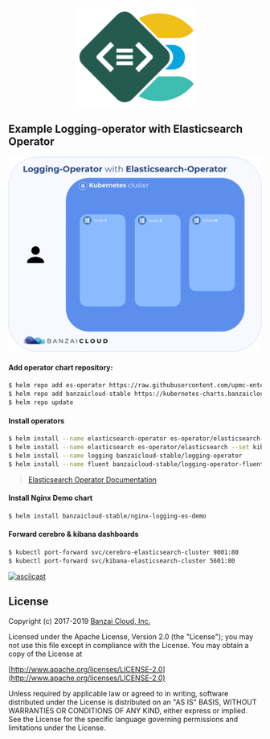 <p align="center"><img src="../img/lll.png" width="240"></p>

## Example Logging-operator with Elasticsearch Operator
<p align="center"><img src="../img/ll_es.gif" width="660"></p>


#### Add operator chart repository:
```bash
$ helm repo add es-operator https://raw.githubusercontent.com/upmc-enterprises/elasticsearch-operator/master/charts/
$ helm repo add banzaicloud-stable https://kubernetes-charts.banzaicloud.com
$ helm repo update
```

#### Install operators
```bash
$ helm install --name elasticsearch-operator es-operator/elasticsearch-operator --set rbac.enabled=True
$ helm install --name elasticsearch es-operator/elasticsearch --set kibana.enabled=True --set cerebro.enabled=True
$ helm install --name logging banzaicloud-stable/logging-operator
$ helm install --name fluent banzaicloud-stable/logging-operator-fluent
```
> [Elasticsearch Operator Documentation](https://github.com/upmc-enterprises/elasticsearch-operator)

#### Install Nginx Demo chart
```bash
$ helm install banzaicloud-stable/nginx-logging-es-demo
```

#### Forward cerebro & kibana dashboards
```bash
$ kubectl port-forward svc/cerebro-elasticsearch-cluster 9001:80
$ kubectl port-forward svc/kibana-elasticsearch-cluster 5601:80
```

[![asciicast](https://asciinema.org/a/9EcfIzlUQJSjJdopEh5HCU7OT.svg)](https://asciinema.org/a/9EcfIzlUQJSjJdopEh5HCU7OT)

## License

Copyright (c) 2017-2019 [Banzai Cloud, Inc.](https://banzaicloud.com)

Licensed under the Apache License, Version 2.0 (the "License");
you may not use this file except in compliance with the License.
You may obtain a copy of the License at

[http://www.apache.org/licenses/LICENSE-2.0](http://www.apache.org/licenses/LICENSE-2.0)

Unless required by applicable law or agreed to in writing, software
distributed under the License is distributed on an "AS IS" BASIS,
WITHOUT WARRANTIES OR CONDITIONS OF ANY KIND, either express or implied.
See the License for the specific language governing permissions and
limitations under the License.
